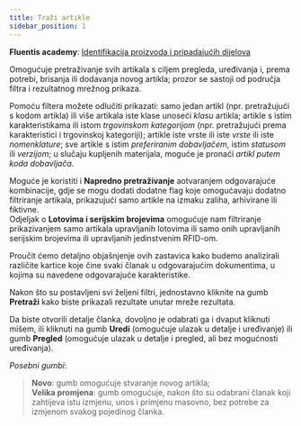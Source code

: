 ```yaml
---
title: Traži artikle
sidebar_position: 1
---
```


**Fluentis academy**: [Identifikacija proizvoda i pripadajućih dijelova](/docs/erp-home/registers/items/master-item-intro) 

Omogućuje pretraživanje svih artikala s ciljem pregleda, uređivanja i, prema potrebi, brisanja ili dodavanja novog artikla; prozor se sastoji od područja filtra i rezultatnog mrežnog prikaza.

Pomoću filtera možete odlučiti prikazati: samo jedan artikl (npr. pretražujući s kodom artikla) ili više artikala iste klase unoseći *klasu* artikla; artikle s istim karakteristikama ili istom *trgovinskom kategorijom* (npr. pretražujući prema karakteristici i trgovinskoj kategoriji); artikle iste vrste ili iste *vrste* ili iste *nomenklature*; sve artikle s istim *preferiranim dobavljačem*, istim *statusom* ili *verzijom*; u slučaju kupljenih materijala, moguće je pronaći *artikl putem koda dobavljača*.

Moguće je koristiti i **Napredno pretraživanje** aotvaranjem odgovarajuće kombinacije, gdje se mogu dodati dodatne flag koje omogućavaju dodatno filtriranje artikala, prikazujući samo artikle na izmaku zaliha, arhivirane ili fiktivne.  
Odjeljak o **Lotovima i serijskim brojevima** omogućuje nam filtriranje prikazivanjem samo artikala upravljanih lotovima ili samo onih upravljanih serijskim brojevima ili upravljanih jedinstvenim RFID-om.

Proučit ćemo detaljno objašnjenje ovih zastavica kako budemo analizirali različite kartice koje čine svaki članak u odgovarajućim dokumentima, u kojima su navedene odgovarajuće karakteristike.

Nakon što su postavljeni svi željeni filtri, jednostavno kliknite na gumb **Pretraži** kako biste prikazali rezultate unutar mreže rezultata.

Da biste otvorili detalje članka, dovoljno je odabrati ga i dvaput kliknuti mišem, ili kliknuti na gumb  **Uredi** (omogućuje ulazak u detalje i uređivanje) ili gumb **Pregled** (omogućuje ulazak u detalje i pregled, ali bez mogućnosti uređivanja).

*Posebni gumbi*:

> **Novo**: gumb omogućuje stvaranje novog artikla;  
> **Velika promjena**: gumb omogućuje, nakon što su odabrani članak koji zahtijeva istu izmjenu, unos i primjenu masovno, bez potrebe za izmjenom svakog pojedinog članka.